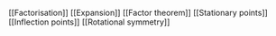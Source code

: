 [[Factorisation]]
[[Expansion]]
[[Factor theorem]]
[[Stationary points]]
[[Inflection points]]
[[Rotational symmetry]]